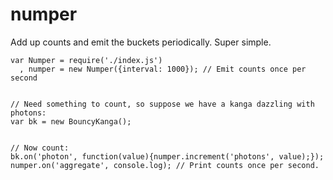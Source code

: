 numper
======

Add up counts and emit the buckets periodically.  Super simple.

    var Numper = require('./index.js')
      , numper = new Numper({interval: 1000}); // Emit counts once per second


    // Need something to count, so suppose we have a kanga dazzling with photons:
    var bk = new BouncyKanga();


    // Now count:
    bk.on('photon', function(value){numper.increment('photons', value);});
    numper.on('aggregate', console.log); // Print counts once per second.

